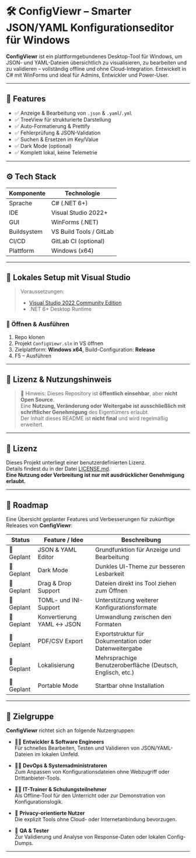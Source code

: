 # 🛠️ ConfigViewr – Smarter JSON/YAML Konfigurationseditor für Windows

**ConfigViewr** ist ein plattformgebundenes Desktop-Tool für Windows, um JSON- und YAML-Dateien übersichtlich zu visualisieren, zu bearbeiten und zu validieren – vollständig offline und ohne Cloud-Integration. Entwickelt in C# mit WinForms und ideal für Admins, Entwickler und Power-User.

---

## 🚀 Features

- ✅ Anzeige & Bearbeitung von `.json` & `.yaml`/`.yml`
- ✅ TreeView für strukturierte Darstellung
- ✅ Auto-Formatierung & Prettify
- ✅ Fehlerprüfung & JSON-Validation
- ✅ Suchen & Ersetzen im Key/Value
- ✅ Dark Mode (optional)
- ✅ Komplett lokal, keine Telemetrie

---

## ⚙️ Tech Stack

| Komponente          | Technologie            |
|---------------------|------------------------|
| Sprache             | C# (.NET 6+)           |
| IDE                 | Visual Studio 2022+    |
| GUI                 | WinForms (.NET)        |
| Buildsystem         | VS Build Tools / GitLab|
| CI/CD               | GitLab CI (optional)   |
| Plattform           | Windows (x64)          |

---

## 🧰 Lokales Setup mit Visual Studio

> Voraussetzungen:
> - [Visual Studio 2022 Community Edition](https://visualstudio.microsoft.com/)
> - .NET 6+ Desktop Runtime

### 🔧 Öffnen & Ausführen
1. Repo klonen  
2. Projekt `ConfigViewr.sln` in VS öffnen  
3. Zielplattform: **Windows x64**, Build-Configuration: **Release**  
4. F5 – Ausführen

---

## 📄 Lizenz & Nutzungshinweis

> 📌 Hinweis: Dieses Repository ist **öffentlich einsehbar**, aber **nicht Open Source**.  
> Eine **Nutzung, Veränderung oder Weitergabe ist ausschließlich mit schriftlicher Genehmigung** des Eigentümers erlaubt.  
> Der Inhalt dieses README ist **nicht final** und wird regelmäßig erweitert.

---

## 📝 Lizenz

Dieses Projekt unterliegt einer benutzerdefinierten Lizenz.  
Details findest du in der Datei [LICENSE.md](./LICENSE.md).  
**Eine Nutzung oder Verbreitung ist nur mit ausdrücklicher Genehmigung erlaubt.**

---
## 🔮 Roadmap

Eine Übersicht geplanter Features und Verbesserungen für zukünftige Releases von **ConfigViewr**:

| Status     | Feature / Idee                                        | Beschreibung                                                 |
|------------|-------------------------------------------------------|---------------------------------------------------------------|
| 🧠 Geplant  | JSON & YAML Editor                                    | Grundfunktion für Anzeige und Bearbeitung                    |
| 🧠 Geplant  | Dark Mode                                             | Dunkles UI-Theme zur besseren Lesbarkeit                     |
| 🧠 Geplant  | Drag & Drop Support                                   | Dateien direkt ins Tool ziehen zum Öffnen                    |
| 🧠 Geplant  | TOML- und INI-Support                                 | Unterstützung weiterer Konfigurationsformate                 |
| 🧠 Geplant  | Konvertierung YAML ↔ JSON                             | Umwandlung zwischen den Formaten                             |
| 🧠 Geplant  | PDF/CSV Export                                        | Exportstruktur für Dokumentation oder Datenweitergabe        |
| 🧠 Geplant  | Lokalisierung                                         | Mehrsprachige Benutzeroberfläche (Deutsch, Englisch, etc.)   |
| 🧠 Geplant  | Portable Mode                                         | Startbar ohne Installation                                   |

---

## 🧠 Zielgruppe

**ConfigViewr** richtet sich an folgende Nutzergruppen:

- 🧑‍💻 **Entwickler & Software Engineers**  
  Für schnelles Bearbeiten, Testen und Validieren von JSON/YAML-Dateien im lokalen Umfeld.

- 🧑‍🔧 **DevOps & Systemadministratoren**  
  Zum Anpassen von Konfigurationsdateien ohne Webzugriff oder Drittanbieter-Tools.

- 👨‍🏫 **IT-Trainer & Schulungsteilnehmer**  
  Als Offline-Tool für den Unterricht oder zur Demonstration von Konfigurationslogik.

- 🔐 **Privacy-orientierte Nutzer**  
  Die explizit Tools ohne Cloud- oder Internetanbindung bevorzugen.

- 🧪 **QA & Tester**  
  Zur Validierung und Analyse von Response-Daten oder lokalen Config-Dumps.

---
